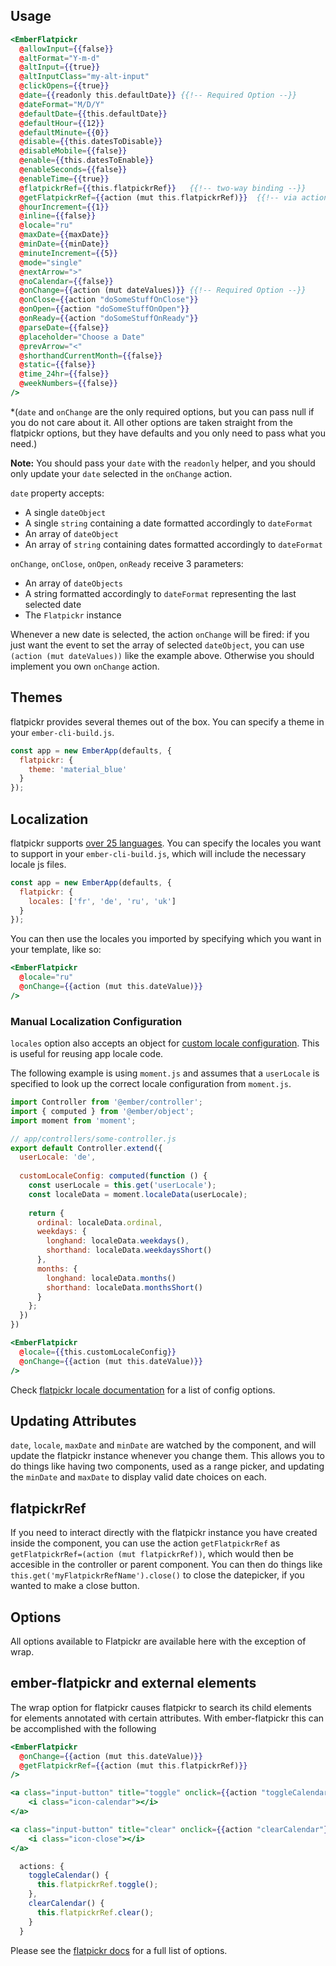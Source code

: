 ## Usage

```handlebars
<EmberFlatpickr
  @allowInput={{false}}
  @altFormat="Y-m-d"
  @altInput={{true}}
  @altInputClass="my-alt-input"
  @clickOpens={{true}}
  @date={{readonly this.defaultDate}} {{!-- Required Option --}}
  @dateFormat="M/D/Y"
  @defaultDate={{this.defaultDate}}
  @defaultHour={{12}}
  @defaultMinute={{0}}
  @disable={{this.datesToDisable}}
  @disableMobile={{false}}
  @enable={{this.datesToEnable}}
  @enableSeconds={{false}}
  @enableTime={{true}}
  @flatpickrRef={{this.flatpickrRef}}   {{!-- two-way binding --}}
  @getFlatpickrRef={{action (mut this.flatpickrRef)}}  {{!-- via action (prefered) --}}
  @hourIncrement={{1}}
  @inline={{false}}
  @locale="ru"
  @maxDate={{maxDate}}
  @minDate={{minDate}}
  @minuteIncrement={{5}}
  @mode="single"
  @nextArrow=">"
  @noCalendar={{false}}
  @onChange={{action (mut dateValues)}} {{!-- Required Option --}}
  @onClose={{action "doSomeStuffOnClose"}}
  @onOpen={{action "doSomeStuffOnOpen"}}
  @onReady={{action "doSomeStuffOnReady"}}
  @parseDate={{false}}
  @placeholder="Choose a Date"
  @prevArrow="<"
  @shorthandCurrentMonth={{false}}
  @static={{false}}
  @time_24hr={{false}}
  @weekNumbers={{false}}
/>
```

*(`date` and `onChange` are the only required options, but you can pass null if you do not care about it. All other options are taken straight from the flatpickr options, but they have defaults and you only need to pass what you need.)

**Note:** You should pass your `date` with the `readonly` helper, and you should only update your `date` selected in the `onChange` action. 

`date` property accepts:
  * A single `dateObject`
  * A single `string` containing a date formatted accordingly to `dateFormat`
  * An array of `dateObject`
  * An array of `string` containing dates formatted accordingly to `dateFormat`

`onChange`, `onClose`, `onOpen`, `onReady` receive 3 parameters:
  * An array of `dateObjects` 
  * A string formatted accordingly to `dateFormat` representing the last selected date
  * The `Flatpickr` instance

Whenever a new date is selected, the action `onChange` will be fired: if you just want the event to set the array of selected `dateObject`, you can use `(action (mut dateValues))` like the example above. Otherwise you should implement you own `onChange` action.

## Themes

flatpickr provides several themes out of the box. You can specify a theme in your `ember-cli-build.js`.

```js
const app = new EmberApp(defaults, {
  flatpickr: {
    theme: 'material_blue'
  }
});
```

## Localization

flatpickr supports [over 25 languages](https://github.com/chmln/flatpickr/tree/master/dist/l10n). You can specify the locales you want to support
in your `ember-cli-build.js`, which will include the necessary locale js files.

```js
const app = new EmberApp(defaults, {
  flatpickr: {
    locales: ['fr', 'de', 'ru', 'uk']
  }
});
```

You can then use the locales you imported by specifying which you want in your template, like so:

```handlebars
<EmberFlatpickr
  @locale="ru"
  @onChange={{action (mut this.dateValue)}}
/>
```

### Manual Localization Configuration
`locales` option also accepts an object for [custom locale configuration](https://chmln.github.io/flatpickr/#locale). This is useful for reusing app locale code.

The following example is using `moment.js` and assumes that a `userLocale` is specified to look up the correct locale configuration from `moment.js`.

```javascript
import Controller from '@ember/controller';
import { computed } from '@ember/object';
import moment from 'moment';

// app/controllers/some-controller.js
export default Controller.extend({
  userLocale: 'de',
  
  customLocaleConfig: computed(function () {
    const userLocale = this.get('userLocale');
    const localeData = moment.localeData(userLocale);
    
    return {
      ordinal: localeData.ordinal,
      weekdays: {
        longhand: localeData.weekdays(),
        shorthand: localeData.weekdaysShort()
      },
      months: {
        longhand: localeData.months()
        shorthand: localeData.monthsShort()
      }
    };
  })
})
```

```handlebars
<EmberFlatpickr
  @locale={{this.customLocaleConfig}}
  @onChange={{action (mut this.dateValue)}}
/>
```

Check [flatpickr locale documentation](https://chmln.github.io/flatpickr/#locale) for a list of config options.

## Updating Attributes

`date`, `locale`, `maxDate` and `minDate` are watched by the component, and will update the flatpickr instance whenever you change them. This allows you to do things like having two components, used as a range picker, and updating the `minDate` and `maxDate` to display valid date choices on each.

## flatpickrRef

If you need to interact directly with the flatpickr instance you have created inside the component, you can use the action `getFlatpickrRef` as `getFlatpickrRef=(action (mut flatpickrRef))`, which would then be accesible in the controller or parent component. You can then do things like `this.get('myFlatpickrRefName').close()` to close the datepicker, if you wanted to make a close button.

## Options

All options available to Flatpickr are available here with the exception of wrap.

## ember-flatpickr and external elements

The wrap option for flatpickr causes flatpickr to search its child elements for elements annotated with certain attributes. With ember-flatpickr this can be accomplished with the following

```handlebars
<EmberFlatpickr
  @onChange={{action (mut this.dateValue)}}
  @getFlatpickrRef={{action (mut this.flatpickrRef)}}
/>

<a class="input-button" title="toggle" onclick={{action "toggleCalendar"}}>
    <i class="icon-calendar"></i>
</a>

<a class="input-button" title="clear" onclick={{action "clearCalendar"}}>
    <i class="icon-close"></i>
</a>
```
 
```javascript
  actions: {
    toggleCalendar() {
      this.flatpickrRef.toggle();
    },
    clearCalendar() {
      this.flatpickrRef.clear();
    }
  }
```

Please see the [flatpickr docs](https://chmln.github.io/flatpickr/) for a full list of options.
